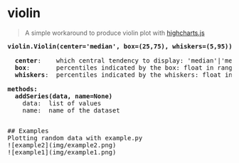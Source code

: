 # violin
> A simple workaround to produce violin plot with [highcharts.js](http://www.highcharts.js)  
  
<pre>
<b>violin.Violin(center='median', box=(25,75), whiskers=(5,95))</b>

  <b>center</b>:    which central tendency to display: 'median'|'mean'
  <b>box</b>:       percentiles indicated by the box: float in range of [0,100]
  <b>whiskers</b>:  percentiles indicated by the whiskers: float in range of [0,100]

<b>methods:</b>
  <b>addSeries(data, name=None)</b>
    data:  list of values
    name:  name of the dataset
<pre>
  
## Examples
Plotting random data with example.py    
![example2](img/example2.png)
![example1](img/example1.png)

